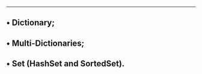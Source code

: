 ---------------------------------------------------------
• Dictionary;
----------------------------------------------------
• Multi-Dictionaries;
-------------------------------------
• Set (HashSet and SortedSet).
--------------------------------------
